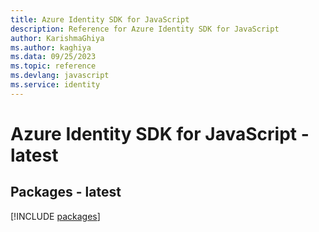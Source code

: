 ```yaml
---
title: Azure Identity SDK for JavaScript
description: Reference for Azure Identity SDK for JavaScript
author: KarishmaGhiya
ms.author: kaghiya
ms.data: 09/25/2023
ms.topic: reference
ms.devlang: javascript
ms.service: identity
---
```

# Azure Identity SDK for JavaScript - latest
## Packages - latest
[!INCLUDE [packages](identity-index.md)]